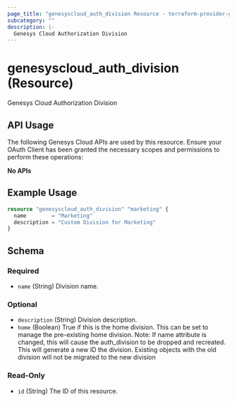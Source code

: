 ```yaml
---
page_title: "genesyscloud_auth_division Resource - terraform-provider-genesyscloud-jonesb"
subcategory: ""
description: |-
  Genesys Cloud Authorization Division
---
```

# genesyscloud_auth_division (Resource)

Genesys Cloud Authorization Division

## API Usage
The following Genesys Cloud APIs are used by this resource. Ensure your OAuth Client has been granted the necessary scopes and permissions to perform these operations:

**No APIs**

## Example Usage

```terraform
resource "genesyscloud_auth_division" "marketing" {
  name        = "Marketing"
  description = "Custom Division for Marketing"
}
```

<!-- schema generated by tfplugindocs -->
## Schema

### Required

- `name` (String) Division name.

### Optional

- `description` (String) Division description.
- `home` (Boolean) True if this is the home division. This can be set to manage the pre-existing home division.  Note: If name attribute is changed, this will cause the auth_division to be dropped and recreated. This will generate a new ID the division.  Existing objects with the old division will not be migrated to the new division

### Read-Only

- `id` (String) The ID of this resource.

